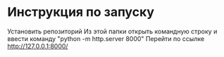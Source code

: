 # Инструкция по запуску
Установить репозиторий
Из этой папки открыть командную строку и ввести команду "python -m http.server 8000"
Перейти по ссылке http://127.0.0.1:8000/